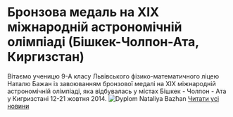 # Бронзова медаль на XIX міжнародній астрономічній олімпіаді (Бішкек-Чолпон-Ата, Киргизстан)
Вітаємо ученицю 9-А класу Львівського фізико-математичного ліцею
Наталю Бажан із завоюванням бронзової медалі на XIX міжнародній астрономічній олімпіаді, яка відбувалась у містах Бішкек - Чолпон - Ата у Кигризстані 12-21 жовтня 2014.
![Dyplom Nataliya Bazhan](/images/бронзова-медаль-на-xix-міжнародній-астрономічній-олімпіаді/dyplom-nataliya-bazhan_500x709.jpg)
[Читати усі новини](/news)


